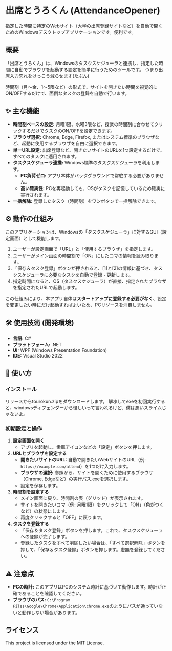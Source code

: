 # 出席とうろくん (AttendanceOpener)

指定した時間に特定のWebサイト（大学の出席登録サイトなど）を自動で開くためのWindowsデスクトップアプリケーションです。便利です。



## 概要

「出席とうろくん」は、Windowsのタスクスケジューラと連携し、指定した時間に自動でブラウザを起動する設定を簡単に行うためのツールです。
つまり出席入力忘れをけっこう減らせます(たぶん)

時間割（月〜金、1〜5限など）の形式で、サイトを開きたい時間を視覚的にON/OFFするだけで、面倒なタスクの登録を自動で行います。

## ✨ 主な機能

* **時間割ベースの設定:** 月曜1限、水曜3限など、授業の時間割に合わせてクリックするだけでタスクのON/OFFを設定できます。
* **ブラウザ選択:** Chrome, Edge, Firefox, またはシステム標準のブラウザなど、起動に使用するブラウザを自由に選択できます。
* **単一URL設定:** 出席登録など、開きたいサイトのURLを1つ設定するだけで、すべてのタスクに適用されます。
* **タスクスケジューラ連携:** Windows標準のタスクスケジューラを利用します。
    * **PC負荷ゼロ:** アプリ本体がバックグラウンドで常駐する必要がありません。
    * **高い確実性:** PCを再起動しても、OSがタスクを記憶しているため確実に実行されます。
* **一括解除:** 登録したタスク（時間割）をワンボタンで一括解除できます。

## ⚙️ 動作の仕組み

このアプリケーションは、Windowsの「タスクスケジューラ」に対するGUI（設定画面）として機能します。

1.  ユーザーが設定画面で「URL」と「使用するブラウザ」を指定します。
2.  ユーザーがメイン画面の時間割で「ON」にしたコマの情報を読み取ります。
3.  「保存＆タスク登録」ボタンが押されると、[1]と[2]の情報に基づき、タスクスケジューラに必要なタスクを自動で登録・更新します。
4.  指定時間になると、OS（タスクスケジューラ）が直接、指定されたブラウザを指定されたURLで起動します。

この仕組みにより、本アプリ自体は**スタートアップに登録する必要がなく**、設定を変更したい時にだけ起動すればよいため、PCリソースを消費しません。

## 🛠️ 使用技術 (開発環境)

* **言語:** C#
* **プラットフォーム:** .NET
* **UI:** WPF (Windows Presentation Foundation)
* **IDE:** Visual Studio 2022

## 🚀 使い方

### インストール

リリースからtourokun.zipをダウンロードします。
解凍してexeを初回実行すると、windowsディフェンダーから怪しいって言われるけど、僕は悪いスライムじゃないよ。

### 初期設定と操作

1.  **設定画面を開く**
    * アプリを起動し、歯車アイコンなどの「設定」ボタンを押します。
2.  **URLとブラウザを設定する**
    * **開きたいサイトのURL:** 自動で開きたいWebサイトのURL（例: `https://example.com/attend`）を1つだけ入力します。
    * **ブラウザの選択:** 参照から、サイトを開くために使用するブラウザ（Chrome, Edgeなど）の実行パス.exeを選択します。
    * 設定を保存します。
3.  **時間割を設定する**
    * メイン画面に戻り、時間割の表（グリッド）が表示されます。
    * サイトを開きたいコマ（例: 月曜1限）をクリックして「ON」（色がつくなど）の状態にします。
    * 再度クリックすると「OFF」に戻ります。
4.  **タスクを登録する**
    * 「保存＆タスク登録」ボタンを押します。これで、タスクスケジューラへの登録が完了します。
    * 登録したタスクをすべて削除したい場合は、「すべて選択解除」ボタンを押して、「保存＆タスク登録」ボタンを押します。虚無を登録してください。

## ⚠️ 注意点

* **PCの時計:** このアプリはPCのシステム時計に基づいて動作します。時計が正確であることを確認してください。
* **ブラウザのパス:** `C:\Program Files\Google\Chrome\Application\chrome.exe`のようにパスが通っていないと動作しない場合があります。
## ライセンス

This project is licensed under the MIT License.
